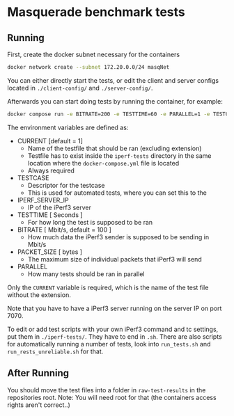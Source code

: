 # Masquerade benchmark tests

## Running

First, create the docker subnet necessary for the containers
```bash
docker network create --subnet 172.20.0.0/24 masqNet
```

You can either directly start the tests, or edit the client and server configs located in `./client-config/` and `./server-config/`.

Afterwards you can start doing tests by running the container, for example:
```bash
docker compose run -e BITRATE=200 -e TESTTIME=60 -e PARALLEL=1 -e TESTCASE="BANDWIDTH_TEST" -e IPERF_SERVER_IP="192.168.0.45" -e CURRENT="UDP-UPLOAD-BANDWIDTH" -e PACKET_SIZE=800 iperf3
```

The environment variables are defined as:
* CURRENT [default = 1]
    * Name of the testfile that should be ran (excluding extension)
    * Testfile has to exist inside the `iperf-tests` directory in the same location where the `docker-compose.yml` file is located
    * Always required
* TESTCASE
    * Descriptor for the testcase
    * This is used for automated tests, where you can set this to the 
* IPERF_SERVER_IP
    * IP of the iPerf3 server
* TESTTIME [ Seconds ]
    * For how long the test is supposed to be ran
* BITRATE [ Mbit/s, default = 100 ]
    * How much data the iPerf3 sender is supposed to be sending in Mbit/s
* PACKET_SIZE [ bytes ]
    * The maximum size of individual packets that iPerf3 will send
* PARALLEL
    * How many tests should be ran in parallel

Only the `CURRENT` variable is required, which is the name of the test file without the extension.

Note that you have to have a iPerf3 server running on the server IP on port 7070. 

To edit or add test scripts with your own iPerf3 command and tc settings, put them in `./iperf-tests/`. They have to end in `.sh`.
There are also scripts for automatically running a number of tests, look into `run_tests.sh` and `run_rests_unreliable.sh` for that.

## After Running

You should move the test files into a folder in `raw-test-results` in the repositories root.
Note: You will need root for that (the containers access rights aren't correct..)